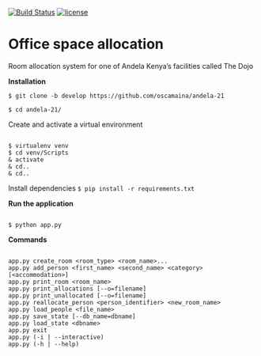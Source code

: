 [![Build Status](https://travis-ci.org/oscamaina/andela-21.svg?branch=master)](https://travis-ci.org/oscamaina/andela-21)
[![license](https://img.shields.io/github/license/mashape/apistatus.svg)]()

# Office space allocation

Room allocation system for one of Andela Kenya’s facilities called The Dojo

**Installation**

`$ git clone -b develop https://github.com/oscamaina/andela-21`

`$ cd andela-21/`

Create and activate a virtual environment

```

$ virtualenv venv
$ cd venv/Scripts
& activate
& cd..
& cd..

```

Install dependencies
`$ pip install -r requirements.txt`

**Run the application**
```

$ python app.py

```

**Commands**
```

app.py create_room <room_type> <room_name>...
app.py add_person <first_name> <second_name> <category> [<accommodation>]
app.py print_room <room_name>
app.py print_allocations [--o=filename]
app.py print_unallocated [--o=filename]
app.py reallocate_person <person_identifier> <new_room_name>
app.py load_people <file_name>
app.py save_state [--db_name=dbname]
app.py load_state <dbname>
app.py exit
app.py (-i | --interactive)
app.py (-h | --help)

```
